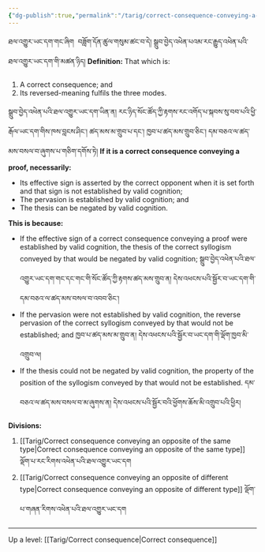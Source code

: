 ```yaml
---
{"dg-publish":true,"permalink":"/tarig/correct-consequence-conveying-a-proof-or-autonomous-sign/"}
---
```


ཐལ་འགྱུར་ཡང་དག་གང་ཞིག  བཟློག་དོན་ཚུལ་གསུམ་ཚང་བ་དེ། སྒྲུབ་བྱེད་འཕེན་པའམ་རང་རྒྱུད་འཕེན་པའི་ཐལ་འགྱུར་ཡང་དག་གི་མཚན་ཉིད།
**Definition:** That which is:
1. A correct consequence; and
2. Its reversed-meaning fulfils the three modes.

སྒྲུབ་བྱེད་འཕེན་པའི་ཐལ་འགྱུར་ཡང་དག་ཡིན་ན། རང་ཉིད་སོང་ཚོད་ཀྱི་རྟགས་རང་འགོད་པ་སྐབས་སུ་བབ་པའི་ཕྱི་རྒོལ་ཡང་དག་གིས་ཁས་བླངས་ཤིང་། 
ཚད་མས་མ་གྲུབ་པ་དང་། ཁྱབ་པ་ཚད་མས་གྲུབ་ཅིང་། དམ་བཅའ་ལ་ཚད་མས་བསལ་བ་ཞུགས་པ་གཅིག་དགོས་ཏེ།
**If it is a correct consequence conveying a proof, necessarily:**
- Its effective sign is asserted by the correct opponent when it is set forth and that sign is not established by valid cognition;
- The pervasion is established by valid cognition; and
- The thesis can be negated by valid cognition.

**This is because:**
- If the effective sign of a correct consequence conveying a proof were established by valid cognition, the thesis of the correct syllogism conveyed by that would be negated by valid cognition; 
  སྒྲུབ་བྱེད་འཕེན་པའི་ཐལ་འགྱུར་ཡང་དག་གང་དང་གང་གི་སོང་ཚོད་ཀྱི་རྟགས་ཚད་མས་གྲུབ་ན། 
  དེས་འཕངས་པའི་སྦྱོར་བ་ཡང་དག་གི་དམ་བཅའ་ལ་ཚད་མས་བསལ་བ་འབབ་ཅིང་།
- If the pervasion were not established by valid cognition, the reverse pervasion of the correct syllogism conveyed by that would not be established; and 
  ཁྱབ་པ་ཚད་མས་མ་གྲུབ་ན། དེས་འཕངས་པའི་སྦྱོར་བ་ཡང་དག་གི་ལྡོག་ཁྱབ་མི་འགྲུབ་ལ།
- If the thesis could not be negated by valid cognition, the property of the position of the syllogism conveyed by that would not be established. 
  དམ་བཅའ་ལ་ཚད་མས་བསལ་བ་མ་ཞུགས་ན། དེས་འཕངས་པའི་སྦྱོར་བའི་ཕྱོགས་ཆོས་མི་འགྲུབ་པའི་ཕྱིར།

**Divisions:**
1. [[Tarig/Correct consequence conveying an opposite of the same type\|Correct consequence conveying an opposite of the same type]] ལྡོག་པ་རང་རིགས་འཕེན་པའི་ཐལ་འགྱུར་ཡང་དག
2. [[Tarig/Correct consequence conveying an opposite of different type\|Correct consequence conveying an opposite of different type]] ལྡོག་པ་གཞན་རིགས་འཕེན་པའི་ཐལ་འགྱུར་ཡང་དག



---
Up a level: [[Tarig/Correct consequence\|Correct consequence]]
